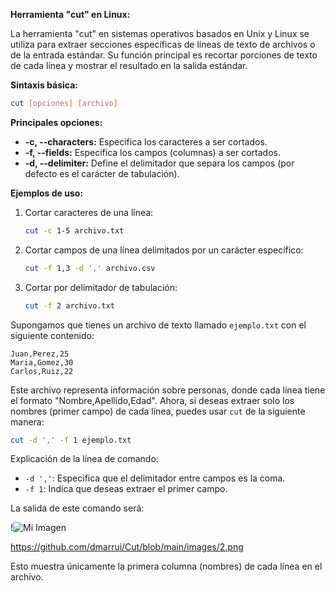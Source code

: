 **Herramienta "cut" en Linux:**

La herramienta "cut" en sistemas operativos basados en Unix y Linux se utiliza para extraer secciones específicas de líneas de texto de archivos o de la entrada estándar. Su función principal es recortar porciones de texto de cada línea y mostrar el resultado en la salida estándar.

**Sintaxis básica:**
```bash
cut [opciones] [archivo]
```

**Principales opciones:**
- **-c, --characters:** Especifica los caracteres a ser cortados.
- **-f, --fields:** Especifica los campos (columnas) a ser cortados.
- **-d, --delimiter:** Define el delimitador que separa los campos (por defecto es el carácter de tabulación).

**Ejemplos de uso:**
1. Cortar caracteres de una línea:
   ```bash
   cut -c 1-5 archivo.txt
   ```

2. Cortar campos de una línea delimitados por un carácter específico:
   ```bash
   cut -f 1,3 -d ',' archivo.csv
   ```

3. Cortar por delimitador de tabulación:
   ```bash
   cut -f 2 archivo.txt
   ```

Supongamos que tienes un archivo de texto llamado `ejemplo.txt` con el siguiente contenido:

```plaintext
Juan,Perez,25
Maria,Gomez,30
Carlos,Ruiz,22
```

Este archivo representa información sobre personas, donde cada línea tiene el formato "Nombre,Apellido,Edad". Ahora, si deseas extraer solo los nombres (primer campo) de cada línea, puedes usar `cut` de la siguiente manera:

```bash
cut -d ',' -f 1 ejemplo.txt
```

Explicación de la línea de comando:

- `-d ','`: Especifica que el delimitador entre campos es la coma.
- `-f 1`: Indica que deseas extraer el primer campo.

La salida de este comando será:

!![Mi Imagen]((https://github.com/dmarrui/Cut/blob/main/images/2.png))

https://github.com/dmarrui/Cut/blob/main/images/2.png



Esto muestra únicamente la primera columna (nombres) de cada línea en el archivo.

